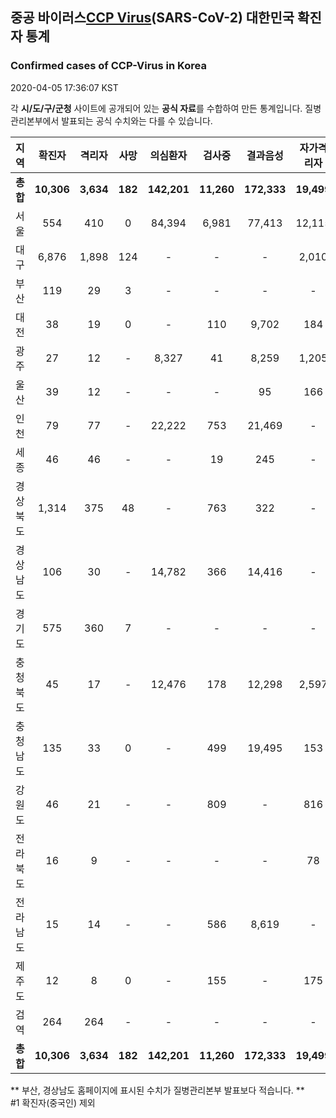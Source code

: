 
## 중공 바이러스[CCP Virus]()(SARS-CoV-2) 대한민국 확진자 통계
### Confirmed cases of CCP-Virus in Korea
2020-04-05 17:36:07 KST

각 **시/도/구/군청** 사이트에 공개되어 있는 **공식 자료**를 수합하여 만든 통계입니다.
질병관리본부에서 발표되는 공식 수치와는 다를 수 있습니다.


|  지역  | 확진자 |  격리자  |  사망  |  의심환자  |  검사중  |  결과음성  |  자가격리자  |  감시중  |  감시해제  |  퇴원  |
|:------:|:------:|:--------:|:--------:|:----------:|:--------:|:----------------:|:------------:|:--------:|:----------:|:--:|
|**총합**|**10,306**|**3,634**|**182**|**142,201**|**11,260**|**172,333**|**19,499**|**7,056**|**22,342**|**6,444**|
|서울|554|410|0|84,394|6,981|77,413|12,115|4,316|7,799|144|
|대구|6,876|1,898|124|-|-|-|2,010|-|-|4,854|
|부산|119|29|3|-|-|-|-|-|-|87|
|대전|38|19|0|-|110|9,702|184|184|638|19|
|광주|27|12|-|8,327|41|8,259|1,205|5|1,200|15|
|울산|39|12|-|-|-|95|166|1|165|27|
|인천|79|77|-|22,222|753|21,469|-|-|-|2|
|세종|46|46|-|-|19|245|-|-|-|-|
|경상북도|1,314|375|48|-|763|322|-|1,159|10,361|845|
|경상남도|106|30|-|14,782|366|14,416|-|-|-|76|
|경기도|575|360|7|-|-|-|-|-|-|208|
|충청북도|45|17|-|12,476|178|12,298|2,597|697|1,900|28|
|충청남도|135|33|0|-|499|19,495|153|-|-|102|
|강원도|46|21|-|-|809|-|816|-|-|25|
|전라북도|16|9|-|-|-|-|78|-|-|7|
|전라남도|15|14|-|-|586|8,619|-|694|279|1|
|제주도|12|8|0|-|155|-|175|-|-|4|
|검역|264|264|-|-|-|-|-|-|-|-|
|**총합**|**10,306**|**3,634**|**182**|**142,201**|**11,260**|**172,333**|**19,499**|**7,056**|**22,342**|**6,444**|


** 부산, 경상남도 홈페이지에 표시된 수치가 질병관리본부 발표보다 적습니다. **<br>
#1 확진자(중국인) 제외
    